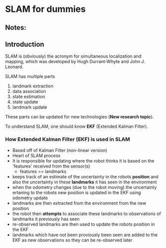 # SLAM for dummies

## Notes:

## Introduction

SLAM is (obviously) the acronym for simultaneous localization and mapping, which was developed by Hugh Durrant-Whyte and John J. Leonard.

SLAM has multiple parts

1. landmark extraction
2. data association
3. state estimation
4. state update
5. landmark update

These parts can be updated for new technologies (**New research topic**).

To understand SLAM, one should know **EKF** (Extended Kalman Filter).

### How Extended Kalman Filter (EKF) is used in SLAM

- Based off of Kalman Filter (non-linear version)
- Heart of SLAM process
- It is responsible for updating where the robot thinks it is based on the 'features' received from the sensor(s) 
  - features == landmarks
- keeps track of an estimate of the uncertainty in the robots **position** and also the uncertainty in these **landmarks**  it has seen in the environment
- when the odometry changes (due to the robot moving) the uncertainty ertaning to the robots new position is updated in the EKF using odometry update
- landmarks are then extracted from the environment from the new position
- the robot then **attempts** to associate these landmarks to observations of landmarks it previously has seen
- re-observed landmarks are then used to update the robots position in the EKF
- landmarks which have not been proviously been seen are added to the EKF as new observations so they can be re-observed later

